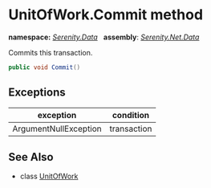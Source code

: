 # UnitOfWork.Commit method
**namespace:** *[Serenity.Data](../../README.md#serenity.data-namespace)*   **assembly**: *[Serenity.Net.Data](../../README.md)*

Commits this transaction.

```csharp
public void Commit()
```

## Exceptions

| exception | condition |
| --- | --- |
| ArgumentNullException | transaction |

## See Also

* class [UnitOfWork](../UnitOfWork.md)
